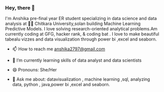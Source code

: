 ### Hey, there 👋


I'm Anshika pre-final year ER  student specializing in data science and data analysis  at 👩‍🎓 Chitkara University,solan building Machine Learning Predictive Models. I love solving research-oriented analytical problems.Am currently coding at GFG, hacker rank, & coding bat . I love to make  beautiful tabealu vizzes and data visualization through power bi ,excel and seaborn.

* 📫 How to reach me  anshika2797@gmail.com

* 🌱 I’m currently learning skills of data analyst and data scientists
* 😄 Pronouns: She/Her
* 💬 Ask me about: datavisualization , machine learning ,sql, analyzing data, python , java,power bi ,excel and seaborn.

